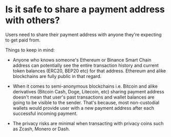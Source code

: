 # Is it safe to share a payment address with others?

Users need to share their payment address with anyone they're expecting to get paid from.

Things to keep in mind:

- Anyone who knows someone's Ethereum or Binance Smart Chain address can potentially see the entire transaction history and current token balances (ERC20, BEP20 etc) for that address. Ethereum and alike blockchains are fully public in that regard.

- When it comes to semi-anonymous blockchains i.e. Bitcoin and alike derivatives (Bitcoin Cash, Doge, Litecoin, etc) sharing payment address doesn't mean that user's past transactions and wallet balances are going to be visible to the sender. That's because, most non-custodial wallets would provide user with a new payment address after each successful incoming payment.

- The privacy risks are minimal when transacting with privacy coins such as Zcash, Monero or Dash.